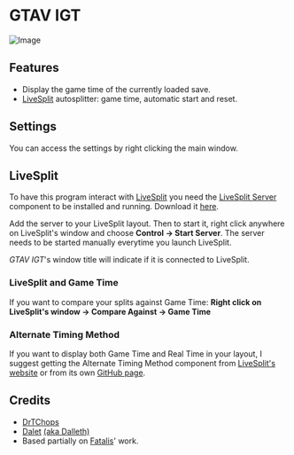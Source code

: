 GTAV IGT
========

![Image](http://i.imgur.com/gp4q8hT.png)

Features
--------
* Display the game time of the currently loaded save.
* [LiveSplit](http://livesplit.org) autosplitter: game time, automatic start and reset.

Settings
--------
   You can access the settings by right clicking the main window.

LiveSplit
---------
To have this program interact with [LiveSplit](http://livesplit.org) you need the [LiveSplit Server](http://livesplit.org/components/) component to be installed and running. Download it [here](http://livesplit.org/components/).

Add the server to your LiveSplit layout. Then to start it, right click anywhere on LiveSplit's window and choose **Control -> Start Server**. The server needs to be started manually everytime you launch LiveSplit.

_GTAV IGT_'s window title will indicate if it is connected to LiveSplit.

### LiveSplit and Game Time

If you want to compare your splits against Game Time:
**Right click on LiveSplit's window -> Compare Against -> Game Time**

### Alternate Timing Method
   If you want to display both Game Time and Real Time in your layout, I suggest getting the Alternate Timing Method component     from [LiveSplit's website](http://livesplit.org/components/) or from its own [GitHub page](https://github.com/Dalet/LiveSplit.AlternateTimingMethod/releases).

Credits
-------
* [DrTChops](https://twitter.com/DrTChops)
* [Dalet](https://twitter.com/Dalleth_) [(aka Dalleth)](http://twitch.tv/dalleth_)
* Based partially on [Fatalis](https://github.com/fatalis)' work.
